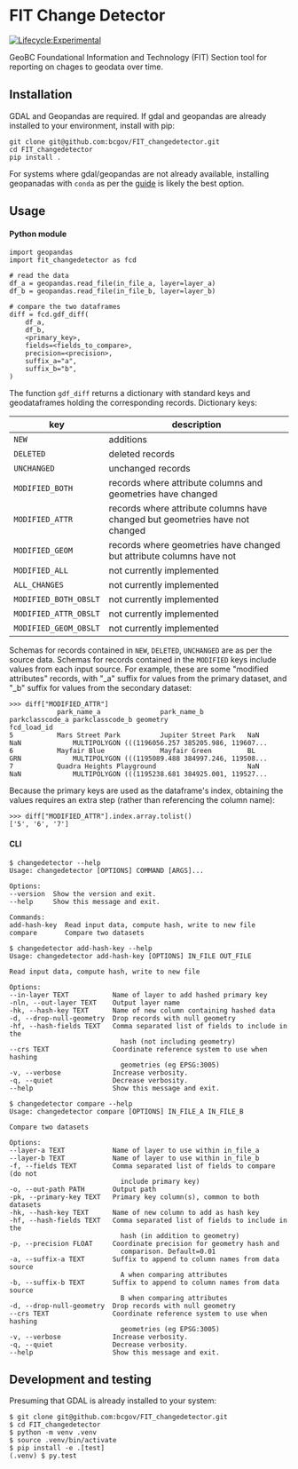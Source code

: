 # FIT Change Detector

[![Lifecycle:Experimental](https://img.shields.io/badge/Lifecycle-Experimental-339999)](https://github.com/bcgov/repomountie/blob/master/doc/lifecycle-badges.md)

GeoBC Foundational Information and Technology (FIT) Section tool for reporting on chages to geodata over time.

## Installation

GDAL and Geopandas are required. If gdal and geopandas are already installed to your environment, install with pip:

	git clone git@github.com:bcgov/FIT_changedetector.git
	cd FIT_changedetector
	pip install .

For systems where gdal/geopandas are not already available, installing geopanadas with `conda` as per the [guide](https://geopandas.org/en/stable/getting_started/install.html#creating-a-new-environment) is likely the best option.


## Usage

#### Python module

	import geopandas
	import fit_changedetector as fcd

	# read the data
	df_a = geopandas.read_file(in_file_a, layer=layer_a)
    df_b = geopandas.read_file(in_file_b, layer=layer_b)

	# compare the two dataframes
	diff = fcd.gdf_diff(
        df_a,
        df_b,
        <primary_key>,
        fields=<fields_to_compare>,
        precision=<precision>,
        suffix_a="a",
        suffix_b="b",
    )

The function `gdf_diff` returns a dictionary with standard keys and geodataframes holding the corresponding records.
Dictionary keys:

| key | description |
|-----|-------------|
| `NEW` | additions |
| `DELETED` | deleted records |
| `UNCHANGED` | unchanged records |
| `MODIFIED_BOTH` | records where attribute columns and geometries have changed |
| `MODIFIED_ATTR` | records where attribute columns have changed but geometries have not changed |
| `MODIFIED_GEOM` | records where geometries have changed but attribute columns have not |
| `MODIFIED_ALL` |                    not currently implemented |
| `ALL_CHANGES` |                     not currently implemented |
| `MODIFIED_BOTH_OBSLT` |             not currently implemented |
| `MODIFIED_ATTR_OBSLT` |             not currently implemented |
| `MODIFIED_GEOM_OBSLT` |             not currently implemented |


Schemas for records contained in `NEW`, `DELETED`, `UNCHANGED` are as per the source data.
Schemas for records contained in the `MODIFIED` keys include values from each input source.  For example, these are 
some "modified attributes" records, with "_a" suffix for values from the primary dataset, and "_b" suffix for values 
from the secondary dataset:

	>>> diff["MODIFIED_ATTR"]
				park_name_a               park_name_b           parkclasscode_a parkclasscode_b geometry
	fcd_load_id                                                                                                                                                             
	5           Mars Street Park          Jupiter Street Park   NaN             NaN             MULTIPOLYGON (((1196056.257 385205.986, 119607...
	6           Mayfair Blue              Mayfair Green         BL              GRN             MULTIPOLYGON (((1195089.488 384997.246, 119508...
	7           Quadra Heights Playground                       NaN             NaN             MULTIPOLYGON (((1195238.681 384925.001, 119527...

Because the primary keys are used as the dataframe's index, obtaining the values requires an extra step (rather than referencing the column name):

	>>> diff["MODIFIED_ATTR"].index.array.tolist()
	['5', '6', '7']


#### CLI

	$ changedetector --help
	Usage: changedetector [OPTIONS] COMMAND [ARGS]...

	Options:
	--version  Show the version and exit.
	--help     Show this message and exit.

	Commands:
	add-hash-key  Read input data, compute hash, write to new file
	compare       Compare two datasets

	$ changedetector add-hash-key --help
	Usage: changedetector add-hash-key [OPTIONS] IN_FILE OUT_FILE

	Read input data, compute hash, write to new file

	Options:
	--in-layer TEXT           Name of layer to add hashed primary key
	-nln, --out-layer TEXT    Output layer name
	-hk, --hash-key TEXT      Name of new column containing hashed data
	-d, --drop-null-geometry  Drop records with null geometry
	-hf, --hash-fields TEXT   Comma separated list of fields to include in the
								hash (not including geometry)
	--crs TEXT                Coordinate reference system to use when hashing
								geometries (eg EPSG:3005)
	-v, --verbose             Increase verbosity.
	-q, --quiet               Decrease verbosity.
	--help                    Show this message and exit.

	$ changedetector compare --help
	Usage: changedetector compare [OPTIONS] IN_FILE_A IN_FILE_B

  	Compare two datasets

	Options:
	--layer-a TEXT            Name of layer to use within in_file_a
	--layer-b TEXT            Name of layer to use within in_file_b
	-f, --fields TEXT         Comma separated list of fields to compare (do not
								include primary key)
	-o, --out-path PATH       Output path
	-pk, --primary-key TEXT   Primary key column(s), common to both datasets
	-hk, --hash-key TEXT      Name of new column to add as hash key
	-hf, --hash-fields TEXT   Comma separated list of fields to include in the
								hash (in addition to geometry)
	-p, --precision FLOAT     Coordinate precision for geometry hash and
								comparison. Default=0.01
	-a, --suffix-a TEXT       Suffix to append to column names from data source
								A when comparing attributes
	-b, --suffix-b TEXT       Suffix to append to column names from data source
								B when comparing attributes
	-d, --drop-null-geometry  Drop records with null geometry
	--crs TEXT                Coordinate reference system to use when hashing
								geometries (eg EPSG:3005)
	-v, --verbose             Increase verbosity.
	-q, --quiet               Decrease verbosity.
	--help                    Show this message and exit.

## Development and testing

Presuming that GDAL is already installed to your system:

	$ git clone git@github.com:bcgov/FIT_changedetector.git
	$ cd FIT_changedetector
	$ python -m venv .venv
	$ source .venv/bin/activate
	$ pip install -e .[test]
	(.venv) $ py.test